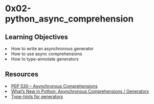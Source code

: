 # 0x02-python_async_comprehension

## Learning Objectives
<li>How to write an asynchronous generator</li>
<li>How to use async comprehensions</li>
<li>How to type-annotate generators</li>

## Resources
<li><a href="https://intranet.alxswe.com/rltoken/hlwtED-iLsdORSgly8DsyQ" target="_blank" title="PEP 530 -- Asynchronous Comprehensions">PEP 530 – Asynchronous Comprehensions</a></li>
<li><a href="https://intranet.alxswe.com/rltoken/0OkbObYzCKtO7ZUAxfKvkw" target="_blank" title="What’s New in Python: Asynchronous Comprehensions / Generators">What’s New in Python: Asynchronous Comprehensions / Generators</a></li>
<li><a href="https://intranet.alxswe.com/rltoken/l4Fnno568VbVIn9GvrFVtQ" target="_blank" title="Type-hints for generators">Type-hints for generators</a></li>
